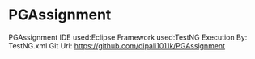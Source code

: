 # PGAssignment
PGAssignment
IDE used:Eclipse
Framework used:TestNG
Execution By: TestNG.xml
Git Url: https://github.com/dipali1011k/PGAssignment

